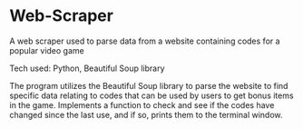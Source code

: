 # Web-Scraper

A web scraper used to parse data from a website containing codes for a popular video game

Tech used: Python, Beautiful Soup library

The program utilizes the Beautiful Soup library to parse the website to find specific data relating to codes that can be used by users to get bonus items in the game.
Implements a function to check and see if the codes have changed since the last use, and if so, prints them to the terminal window.
